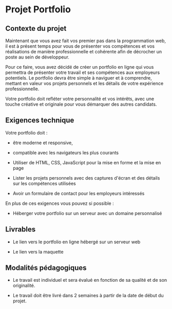 # Projet Portfolio

## Contexte du projet
Maintenant que vous avez fait vos premier pas dans la programmation web, il est à présent temps pour vous de présenter vos compétences et vos réalisations de manière professionnelle et cohérente afin de décrocher un poste au sein de développeur. 

Pour ce faire, vous avez décidé de créer un portfolio en ligne qui vous permettra de présenter votre travail et ses compétences aux employeurs potentiels. Le portfolio devra être simple à naviguer et à comprendre, mettant en valeur vos projets personnels et les détails de votre expérience professionnelle.

Votre portfolio doit refléter votre personnalité et vos intérêts, avec une touche créative et originale pour vous démarquer des autres candidats. 


## Exigences technique

Votre portfolio doit : 

- être moderne et responsive,
   
- compatible avec les navigateurs les plus courants
  
- Utiliser de HTML, CSS, JavaScript pour la mise en forme et la mise en page
  
- Lister les projets personnels avec des captures d'écran et des détails sur les compétences utilisées
  
- Avoir un formulaire de contact pour les employeurs intéressés

En plus de ces exigences vous pouvez si possible : 

- Héberger votre portfolio sur un serveur avec un domaine personnalisé
 
## Livrables 

- Le lien vers le portfolio en ligne hébergé sur un serveur web
  
- Le lien vers la maquette 

## Modalités pédagogiques

- Le travail est individuel et sera évalué en fonction de sa qualité et de son originalité.
  
- Le travail doit être livré dans 2 semaines à partir de la date de début du projet.